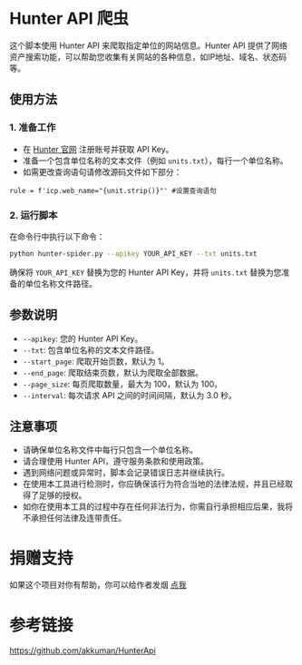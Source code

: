 # Hunter API 爬虫

这个脚本使用 Hunter API 来爬取指定单位的网站信息。Hunter API 提供了网络资产搜索功能，可以帮助您收集有关网站的各种信息，如IP地址、域名、状态码等。

## 使用方法

### 1. 准备工作

- 在 [Hunter 官网](https://hunter.qianxin.com/) 注册账号并获取 API Key。
- 准备一个包含单位名称的文本文件（例如 `units.txt`），每行一个单位名称。
- 如需更改查询语句请修改源码文件如下部分：
```
rule = f'icp.web_name="{unit.strip()}"' #设置查询语句
```

### 2. 运行脚本

在命令行中执行以下命令：

```bash
python hunter-spider.py --apikey YOUR_API_KEY --txt units.txt
```

确保将 `YOUR_API_KEY` 替换为您的 Hunter API Key，并将 `units.txt` 替换为您准备的单位名称文件路径。

## 参数说明

- `--apikey`: 您的 Hunter API Key。
- `--txt`: 包含单位名称的文本文件路径。
- `--start_page`: 爬取开始页数，默认为 1。
- `--end_page`: 爬取结束页数，默认为爬取全部数据。
- `--page_size`: 每页爬取数量，最大为 100，默认为 100。
- `--interval`: 每次请求 API 之间的时间间隔，默认为 3.0 秒。

## 注意事项

- 请确保单位名称文件中每行只包含一个单位名称。
- 请合理使用 Hunter API，遵守服务条款和使用政策。
- 遇到网络问题或异常时，脚本会记录错误日志并继续执行。
- 在使用本工具进行检测时，你应确保该行为符合当地的法律法规，并且已经取得了足够的授权。
- 如你在使用本工具的过程中存在任何非法行为，你需自行承担相应后果，我将不承担任何法律及连带责任。

# 捐赠支持
 如果这个项目对你有帮助，你可以给作者发烟 [点我](thanku.png)

# 参考链接
https://github.com/akkuman/HunterApi

